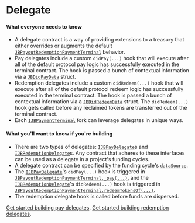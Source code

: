 # Delegate

#### What everyone needs to know

* A delegate contract is a way of providing extensions to a treasury that either overrides or augments the default [`JBPayoutRedemptionPaymentTerminal`](/api/contracts/or-abstract/jbpayoutredemptionpaymentterminal/) behavior.
* Pay delegates include a custom `didPay(...)` hook that will execute after all of the default protocol pay logic has successfully executed in the terminal contract. The hook is passed a bunch of contextual information via a [`JBDidPayData`](/api/data-structures/jbdidpaydata.md) struct.
* Redemption delegates include a custom `didRedeem(...)` hook that will execute after all of the default protocol redeem logic has successfully executed in the terminal contract. The hook is passed a bunch of contextual information via a [`JBDidRedeemData`](/api/data-structures/jbdidredeemdata.md) struct. The `didRedeem(...)` hook gets called before any reclaimed tokens are transferred out of the terminal contract.
* Each [`IJBPaymentTerminal`](/api/interfaces/ijbpaymentterminal.md) fork can leverage delegates in unique ways.

#### What you'll want to know if you're building

* There are two types of delegates: [`IJBPayDelegate`](/api/interfaces/ijbpaydelegate.md)s and [`IJBRedemptionDelegate`](/api/interfaces/ijbredemptiondelegate.md)s. Any contract that adheres to these interfaces can be used as a delegate in a project's funding cycles.
* A delegate contract can be specified by the funding cycle's [`dataSource`](data-source.md).
* The [`IJBPayDelegate`](/api/interfaces/ijbpaydelegate.md)'s `didPay(...)` hook is triggered in [`JBPayoutRedemptionPaymentTerminal._pay(...)`](/api/contracts/or-abstract/jbpayoutredemptionpaymentterminal/write/-_pay.md), and the [`IJBRedemptionDelegate`](/api/interfaces/ijbredemptiondelegate.md)'s `didRedeem(...)` hook is triggered in [`JBPayoutRedemptionPaymentTerminal.redeemTokensOf(...)`](/api/contracts/or-abstract/jbpayoutredemptionpaymentterminal/write/redeemtokensof.md).
* The redemption delegate hook is called before funds are dispersed.

[Get started building pay delegates](/build/treasury-extensions/pay-delegate.md).
[Get started building redemption delegates](/build/treasury-extensions/redemption-delegate.md).
